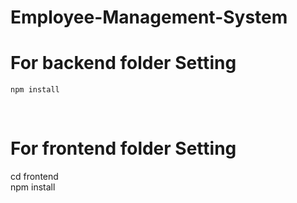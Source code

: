 # Employee-Management-System


# For backend folder Setting
```console
npm install
```
<br />


# For frontend folder Setting
cd frontend<br />
npm install
